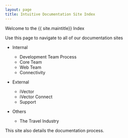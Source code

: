 ```yaml
---
layout: page
title: Intuitive Documentation Site Index
---
```

Welcome to the {{ site.maintitle}} Index

Use this page to navigate to all of our documentation sites

- Internal
	- Development Team Process
	- Core Team
	- Web Team
	- Connectivity 

- External
	- iVector
	- iVector Connect
	- Support

- Others
	- The Travel Industry


This site also details the documentation process.